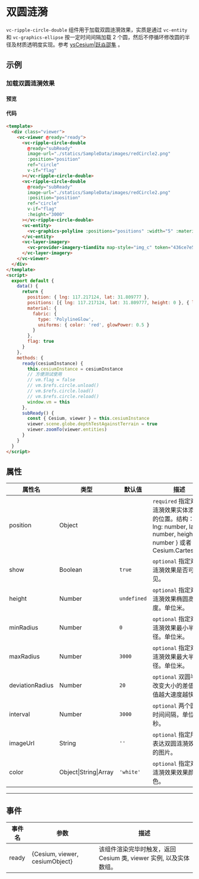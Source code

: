 # 双圆涟漪

`vc-ripple-circle-double` 组件用于加载双圆涟漪效果，实质是通过 `vc-entity` 和 `vc-graphics-ellipse` 按一定时间间隔加载 2 个圆，然后不停循环修改圆的半径及材质透明度实现。参考 [ysCesium|跃焱邵隼](https://www.wellyyss.cn/ysCesium/main/app.html) 。

## 示例

### 加载双圆涟漪效果

#### 预览

<doc-preview>
  <template>
    <div class="viewer">
      <vc-viewer @ready="ready">
        <vc-ripple-circle-double
          @ready="subReady"
          image-url="./statics/SampleData/images/redCircle2.png"
          :position="position"
          ref="circle"
          v-if="flag"
        ></vc-ripple-circle-double>
        <vc-ripple-circle-double
          @ready="subReady"
          image-url="./statics/SampleData/images/redCircle2.png"
          :position="position"
          ref="circle"
          v-if="flag"
          :height="3000"
        ></vc-ripple-circle-double>
        <vc-entity>
          <vc-graphics-polyline :positions="positions" :width="5" :material="material"></vc-graphics-polyline>
        </vc-entity>
        <vc-layer-imagery>
          <vc-provider-imagery-tianditu map-style="img_c" token="436ce7e50d27eede2f2929307e6b33c0"></vc-provider-imagery-tianditu>
        </vc-layer-imagery>
      </vc-viewer>
    </div>
  </template>
  <script>
    export default {
      data() {
        return {
          position: { lng: 117.217124, lat: 31.809777 },
          positions: [{ lng: 117.217124, lat: 31.809777, height: 0 }, { lng: 117.217124, lat: 31.809777, height: 3000 }],
          material: {
            fabric: {
              type: 'PolylineGlow',
              uniforms: { color: 'red', glowPower: 0.5 }
            }
          },
          flag: true
        }
      },
      methods: {
        ready(cesiumInstance) {
          this.cesiumInstance = cesiumInstance
          window.vm = this
        },
        subReady() {
          const { Cesium, viewer } = this.cesiumInstance
          viewer.scene.globe.depthTestAgainstTerrain = true
          viewer.zoomTo(viewer.entities)
        }
      }
    }
  </script>
</doc-preview>

#### 代码

```html
<template>
  <div class="viewer">
    <vc-viewer @ready="ready">
      <vc-ripple-circle-double
        @ready="subReady"
        image-url="./statics/SampleData/images/redCircle2.png"
        :position="position"
        ref="circle"
        v-if="flag"
      ></vc-ripple-circle-double>
      <vc-ripple-circle-double
        @ready="subReady"
        image-url="./statics/SampleData/images/redCircle2.png"
        :position="position"
        ref="circle"
        v-if="flag"
        :height="3000"
      ></vc-ripple-circle-double>
      <vc-entity>
        <vc-graphics-polyline :positions="positions" :width="5" :material="material"></vc-graphics-polyline>
      </vc-entity>
      <vc-layer-imagery>
        <vc-provider-imagery-tianditu map-style="img_c" token="436ce7e50d27eede2f2929307e6b33c0"></vc-provider-imagery-tianditu>
      </vc-layer-imagery>
    </vc-viewer>
  </div>
</template>
<script>
  export default {
    data() {
      return {
        position: { lng: 117.217124, lat: 31.809777 },
        positions: [{ lng: 117.217124, lat: 31.809777, height: 0 }, { lng: 117.217124, lat: 31.809777, height: 3000 }],
        material: {
          fabric: {
            type: 'PolylineGlow',
            uniforms: { color: 'red', glowPower: 0.5 }
          }
        },
        flag: true
      }
    },
    methods: {
      ready(cesiumInstance) {
        this.cesiumInstance = cesiumInstance
        // 方便测试使用
        // vm.flag = false
        // vm.$refs.circle.unload()
        // vm.$refs.circle.load()
        // vm.$refs.circle.reload()
        window.vm = this
      },
      subReady() {
        const { Cesium, viewer } = this.cesiumInstance
        viewer.scene.globe.depthTestAgainstTerrain = true
        viewer.zoomTo(viewer.entities)
      }
    }
  }
</script>
```

## 属性

<!-- prettier-ignore -->
| 属性名 | 类型 | 默认值 | 描述 |
| ---------------------- | ------- | ------ | -------------------------------------------------------------------------- |
| position | Object | | `required` 指定双圆涟漪效果实体添加的位置。结构：{ lng: number, lat: number, height: number } 或者 Cesium.Cartesian3 |
| show | Boolean | `true` | `optional` 指定双圆涟漪效果是否可见。|
| height | Number | `undefined` | `optional` 指定双圆涟漪效果椭圆高度。单位米。|
| minRadius | Number | `0` | `optional` 指定双圆涟漪效果最小半径。单位米。|
| maxRadius | Number | `3000` | `optional` 指定双圆涟漪效果最大半径。单位米。|
| deviationRadius | Number | `20` | `optional` 双圆半径改变大小的差值，值越大速度越快。|
| interval | Number | `3000` | `optional` 两个圆的时间间隔，单位毫秒。 |
| imageUrl | String | `''` | `optional` 指定用于表达双圆涟漪效果的图片。 |
| color | Object\|String\|Array | `'white'` | `optional` 指定双圆涟漪效果效果颜色。 |

---

## 事件

| 事件名 | 参数                           | 描述                                                              |
| ------ | ------------------------------ | ----------------------------------------------------------------- |
| ready  | {Cesium, viewer, cesiumObject} | 该组件渲染完毕时触发，返回 Cesium 类, viewer 实例, 以及实体数组。 |

